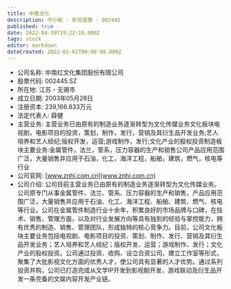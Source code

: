 ```yaml
---
title: 中南文化
description: 中小板 - 影视音像 - 002445
published: true
date: 2022-04-30T19:22:10.000Z
tags: stock
editor: markdown
dateCreated: 2022-01-01T00:00:00.000Z
---
```


- 公司名称: 中南红文化集团股份有限公司
- 股票代码: 002445.SZ
- 所在地: 江苏 - 无锡市
- 成立日期: 2003年05月28日
- 注册资本: 239,166.833万元
- 法定代表人: 薛健
- 主营业务: 主营业务已由原有的制造业务逐渐转型为文化传媒业务文化板块电视剧，电影项目的投资，策划，制作，发行，营销及其衍生品开发业务;艺人培养和艺人经纪;版权开发，运营;游戏制作，发行;文化产业的股权投资制造板块主要业务:金属管件，法兰，管系，压力容器的生产和销售公司产品应用范围广泛，大量销售并应用于石油，化工，海洋工程，船舶，建筑，燃气，核电等行业
- 公司官网: [www.znhi.com.cn](www.znhi.com.cn)
- 公司介绍: 公司目前主营业务已由原有的制造业务逐渐转型为文化传媒业务。公司原专门从事金属管件、法兰、管系、压力容器的生产和销售，产品应用范围广泛，大量销售并应用于石油、化工、海洋工程、船舶、建筑、燃气、核电等行业。公司在金属管件制造行业十余年，积累良好的市场品牌与口碑，在技术、销售、管理方面，以及对行业发展方向等具有独到的经验与掌控能力，拥有优秀的制造、销售、管理团队，形成独特的核心竞争力。目前，公司文化板块主要业务包括电视剧、电影项目的投资、策划、制作、发行、营销及其衍生品开发业务；艺人培养和艺人经纪；版权开发、运营；游戏制作、发行；文化产业的股权投资。公司通过投资、收购、设立合资公司、建立工作室等形式，聚集了大批影视文化方面的优秀人才，使公司具有显著的人才优势。通过系列投资并购，公司已打造完成从文学IP开发到影视剧开发、游戏联动及衍生品开发一条完备的文娱内容开发产业链。


